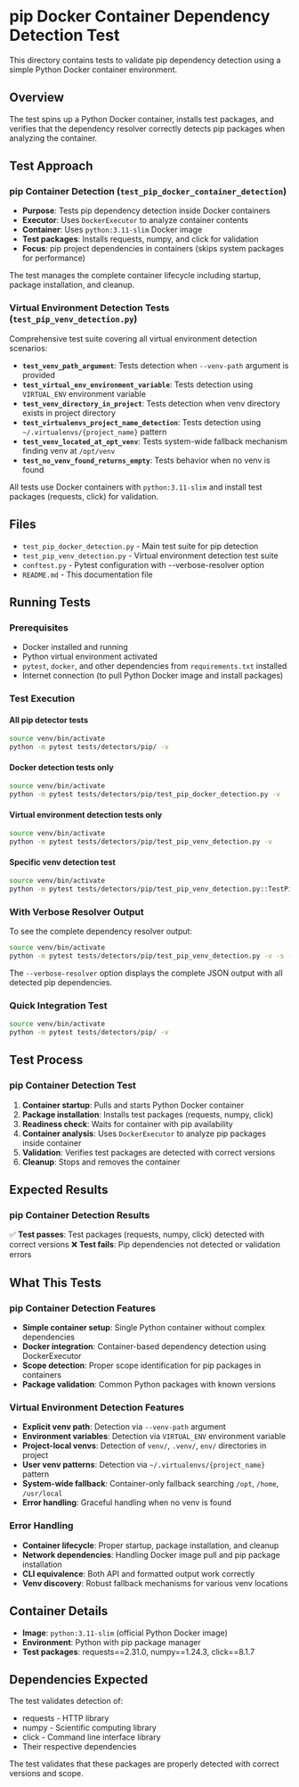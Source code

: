 # pip Docker Container Dependency Detection Test

This directory contains tests to validate pip dependency detection using a simple Python Docker container environment.

## Overview

The test spins up a Python Docker container, installs test packages, and verifies that the dependency resolver correctly detects pip packages when analyzing the container.

## Test Approach

### pip Container Detection (`test_pip_docker_container_detection`)

- **Purpose**: Tests pip dependency detection inside Docker containers
- **Executor**: Uses `DockerExecutor` to analyze container contents
- **Container**: Uses `python:3.11-slim` Docker image
- **Test packages**: Installs requests, numpy, and click for validation
- **Focus**: pip project dependencies in containers (skips system packages for performance)

The test manages the complete container lifecycle including startup, package installation, and cleanup.

### Virtual Environment Detection Tests (`test_pip_venv_detection.py`)

Comprehensive test suite covering all virtual environment detection scenarios:

- **`test_venv_path_argument`**: Tests detection when `--venv-path` argument is provided
- **`test_virtual_env_environment_variable`**: Tests detection using `VIRTUAL_ENV` environment variable
- **`test_venv_directory_in_project`**: Tests detection when venv directory exists in project directory
- **`test_virtualenvs_project_name_detection`**: Tests detection using `~/.virtualenvs/{project_name}` pattern
- **`test_venv_located_at_opt_venv`**: Tests system-wide fallback mechanism finding venv at `/opt/venv`
- **`test_no_venv_found_returns_empty`**: Tests behavior when no venv is found

All tests use Docker containers with `python:3.11-slim` and install test packages (requests, click) for validation.

## Files

- `test_pip_docker_detection.py` - Main test suite for pip detection
- `test_pip_venv_detection.py` - Virtual environment detection test suite
- `conftest.py` - Pytest configuration with --verbose-resolver option
- `README.md` - This documentation file

## Running Tests

### Prerequisites

- Docker installed and running
- Python virtual environment activated
- `pytest`, `docker`, and other dependencies from `requirements.txt` installed
- Internet connection (to pull Python Docker image and install packages)

### Test Execution

#### All pip detector tests

```bash
source venv/bin/activate
python -m pytest tests/detectors/pip/ -v
```

#### Docker detection tests only

```bash
source venv/bin/activate
python -m pytest tests/detectors/pip/test_pip_docker_detection.py -v
```

#### Virtual environment detection tests only

```bash
source venv/bin/activate
python -m pytest tests/detectors/pip/test_pip_venv_detection.py -v
```

#### Specific venv detection test

```bash
source venv/bin/activate
python -m pytest tests/detectors/pip/test_pip_venv_detection.py::TestPipVenvDetection::test_venv_located_at_opt_venv -v
```

### With Verbose Resolver Output

To see the complete dependency resolver output:

```bash
source venv/bin/activate
python -m pytest tests/detectors/pip/test_pip_venv_detection.py -v -s --verbose-resolver
```

The `--verbose-resolver` option displays the complete JSON output with all detected pip dependencies.

### Quick Integration Test

```bash
source venv/bin/activate
python -m pytest tests/detectors/pip/ -v
```

## Test Process

### pip Container Detection Test

1. **Container startup**: Pulls and starts Python Docker container
2. **Package installation**: Installs test packages (requests, numpy, click)
3. **Readiness check**: Waits for container with pip availability
4. **Container analysis**: Uses `DockerExecutor` to analyze pip packages inside container
5. **Validation**: Verifies test packages are detected with correct versions
6. **Cleanup**: Stops and removes the container

## Expected Results

### pip Container Detection Results

✅ **Test passes**: Test packages (requests, numpy, click) detected with correct versions
❌ **Test fails**: Pip dependencies not detected or validation errors

## What This Tests

### pip Container Detection Features

- **Simple container setup**: Single Python container without complex dependencies
- **Docker integration**: Container-based dependency detection using DockerExecutor
- **Scope detection**: Proper scope identification for pip packages in containers
- **Package validation**: Common Python packages with known versions

### Virtual Environment Detection Features

- **Explicit venv path**: Detection via `--venv-path` argument
- **Environment variables**: Detection via `VIRTUAL_ENV` environment variable
- **Project-local venvs**: Detection of `venv/`, `.venv/`, `env/` directories in project
- **User venv patterns**: Detection via `~/.virtualenvs/{project_name}` pattern
- **System-wide fallback**: Container-only fallback searching `/opt`, `/home`, `/usr/local`
- **Error handling**: Graceful handling when no venv is found

### Error Handling

- **Container lifecycle**: Proper startup, package installation, and cleanup
- **Network dependencies**: Handling Docker image pull and pip package installation
- **CLI equivalence**: Both API and formatted output work correctly
- **Venv discovery**: Robust fallback mechanisms for various venv locations

## Container Details

- **Image**: `python:3.11-slim` (official Python Docker image)
- **Environment**: Python with pip package manager
- **Test packages**: requests==2.31.0, numpy==1.24.3, click==8.1.7

## Dependencies Expected

The test validates detection of:

- requests - HTTP library
- numpy - Scientific computing library
- click - Command line interface library
- Their respective dependencies

The test validates that these packages are properly detected with correct versions and scope.
